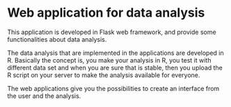 # Web application for data analysis

This application is developed in Flask web framework, and provide some functionalities about data analysis.

The data analysis that are implemented in the applications are developed in R. Basically the concept is, you make your analysis in R, you test it with different data set and when you are sure that is stable, then you upload the R script on your server to make the analysis available for everyone. 

The web applications give you the possibilities to create an interface from the user and the analysis.